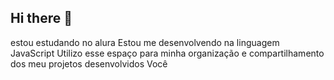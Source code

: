 ## Hi there 👋
estou estudando no alura
Estou me desenvolvendo na linguagem JavaScript
Utilizo esse espaço para minha organização e compartilhamento dos meu projetos desenvolvidos
Você
<!--
**vivi10072007/vivi10072007** is a ✨ _special_ ✨ repository because its `README.md` (this file) appears on your GitHub profile.

Here are some ideas to get you started:

- 🔭 I’m currently working on ...
- 🌱 I’m currently learning ...
- 👯 I’m looking to collaborate on ...
- 🤔 I’m looking for help with ...
- 💬 Ask me about ...
- 📫 How to reach me: ...
- 😄 Pronouns: ...
- ⚡ Fun fact: ...
-->
